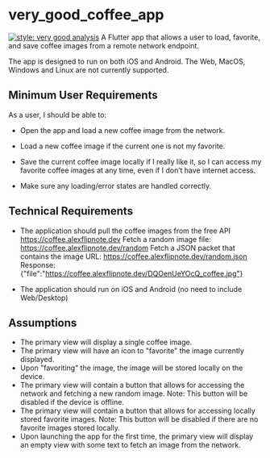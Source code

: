 # very_good_coffee_app

[![style: very good analysis][very_good_analysis_badge]][very_good_analysis_link]
A Flutter app that allows a user to load, favorite, and save coffee images from a remote network
endpoint.

The app is designed to run on both iOS and Android.
The Web, MacOS, Windows and Linux are not currently supported.

## Minimum User Requirements

As a user, I should be able to:

- Open the app and load a new coffee image from the network.

- Load a new coffee image if the current one is not my favorite.

- Save the current coffee image locally if I really like it, so I can access my
  favorite coffee images at any time, even if I don’t have internet access.

- Make sure any loading/error states are handled correctly.

## Technical Requirements

- The application should pull the coffee images from the free API https://coffee.alexflipnote.dev
  Fetch a random image file: https://coffee.alexflipnote.dev/random
  Fetch a JSON packet that contains the image URL: https://coffee.alexflipnote.dev/random.json
  Response: {"file":"https://coffee.alexflipnote.dev/DQOenUeYOcQ_coffee.jpg"}

- The application should run on iOS and Android (no need to include Web/Desktop)

## Assumptions

- The primary view will display a single coffee image.
- The primary view will have an icon to "favorite" the image currently displayed.
- Upon "favoriting" the image, the image will be stored locally on the device.
- The primary view will contain a button that allows for accessing the network and fetching
  a new random image. Note: This button will be disabled if the device is offline.
- The primary view will contain a button that allows for accessing locally stored favorite images.
  Note: This button will be disabled if there are no favorite images stored locally.
- Upon launching the app for the first time, the primary view will display an empty view with some
  text to fetch an image from the network.

[very_good_analysis_badge]: https://img.shields.io/badge/style-very_good_analysis-B22C89.svg
[very_good_analysis_link]: https://pub.dev/packages/very_good_analysis
